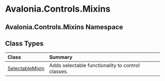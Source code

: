 # Avalonia.Controls.Mixins

## Avalonia.Controls.Mixins Namespace

## Class Types <a id="ClassTypes"></a>

| Class | Summary |
| :--- | :--- |
| [SelectableMixin](http://reference.avaloniaui.net/api/Avalonia.Controls.Mixins/SelectableMixin) | Adds selectable functionality to control classes. |

